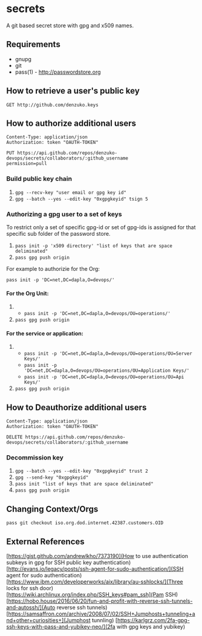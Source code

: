 # secrets

A git based secret store with gpg and x509 names.

## Requirements
   - gnupg
   - git
   - pass(1) - http://passwordstore.org

## How to retrieve a user's public key
```
GET http://github.com/denzuko.keys
```

## How to authorize additional users
```
Content-Type: application/json
Authorization: token "OAUTH-TOKEN"

PUT https://api.github.com/repos/denzuko-devops/secrets/collaborators/:github_username
permission=pull
```

### Build public key chain

1. `gpg --recv-key "user email or gpg key id"`
2. `gpg --batch --yes --edit-key "0xgpgkeyid" tsign 5`

### Authorizing a gpg user to a set of keys

To restrict only a set of specific gpg-id or set of gpg-ids is assigned for that specific sub folder of the password store.

1. `pass init -p 'x509 directory' "list of keys that are space deliminated"`
2. `pass gpg push origin`

For example to authorizie for the Org:

`pass init -p 'DC=net,DC=dapla,O=devops/'`

#### For the Org Unit:

1. * `pass init -p 'DC=net,DC=dapla,O=devops/OU=operations/'`
2. `pass gpg push origin`


#### For the service or application:

1. * `pass init -p 'DC=net,DC=dapla,O=devops/OU=operations/OU=Server Keys/'`
   * `pass init -p 'DC=net,DC=dapla,O=devops/OU=operations/OU=Application Keys/'`
   * `pass init -p 'DC=net,DC=dapla,O=devops/OU=operations/OU=Api Keys/'`
2. `pass gpg push origin`

## How to Deauthorize additional users

```
Content-Type: application/json
Authorization: token "OAUTH-TOKEN"

DELETE https://api.github.com/repos/denzuko-devops/secrets/collaborators/:github_username
```

### Decommission key
1. `gpg --batch --yes --edit-key "0xgpgkeyid" trust 2`
2. `gpg --send-key "0xgpgkeyid"`
3. `pass init "list of keys that are space deliminated"`
4. `pass gpg push origin`

## Changing Context/Orgs
`pass git checkout iso.org.dod.internet.42387.customers.OID`

## External References

[https://gist.github.com/andrewlkho/7373190](How to use authentication subkeys in gpg for SSH public key authentication)
[http://evans.io/legacy/posts/ssh-agent-for-sudo-authentication/](SSH agent for sudo authentication)
[https://www.ibm.com/developerworks/aix/library/au-sshlocks/](Three locks for ssh door)
[https://wiki.archlinux.org/index.php/SSH_keys#pam_ssh](Pam SSH)
[https://hobo.house/2016/06/20/fun-and-profit-with-reverse-ssh-tunnels-and-autossh/](Auto reverse ssh tunnels)
[https://samsaffron.com/archive/2008/07/02/SSH+Jumphosts+tunneling+and+other+curiosities+](Jumphost tunnling)
[https://karlgrz.com/2fa-gpg-ssh-keys-with-pass-and-yubikey-neo/](2fa with gpg keys and yubikey)
